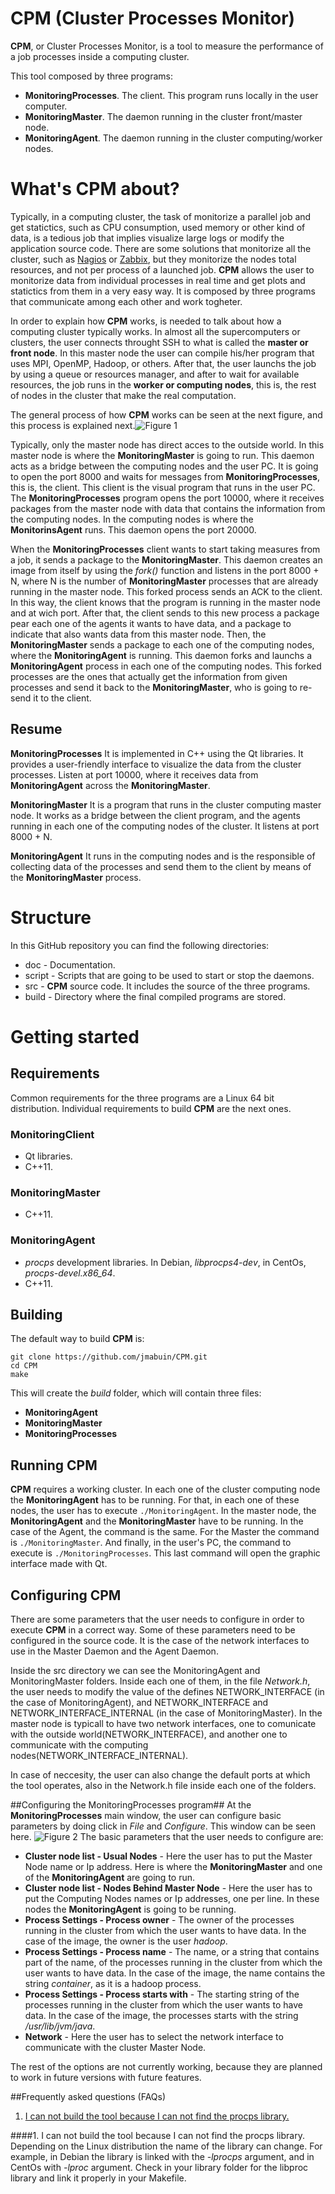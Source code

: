 # CPM (Cluster Processes Monitor)
**CPM**, or Cluster Processes Monitor, is a tool to measure the performance of a job processes inside a computing cluster.

This tool composed by three programs:

* **MonitoringProcesses**. The client. This program runs locally in the user computer.
* **MonitoringMaster**. The daemon running in the cluster front/master node.
* **MonitoringAgent**. The daemon running in the cluster computing/worker nodes.

# What's CPM about? #
Typically, in a computing cluster, the task of monitorize a parallel job and get statictics, such as CPU consumption, used memory or other kind of data, is a tedious job that implies visualize large logs or modify the application source code. There are some solutions that monitorize all the cluster, such as [Nagios][1] or [Zabbix][2], but they monitorize the nodes total resources, and not per process of a launched job. **CPM** allows the user to monitorize data from individual processes in real time and get plots and statictics from them in a very easy way. It is composed by three programs that communicate among each other and work togheter.

In order to explain how **CPM** works, is needed to talk about how a computing cluster typically works. In almost all the supercomputers or clusters, the user connects throught SSH to what is called the **master or front node**. In this master node the user can compile his/her program that uses MPI, OpenMP, Hadoop, or others. After that, the user launchs the job by using a queue or resources manager, and after to wait for available resources, the job runs in the **worker or computing nodes**, this is, the rest of nodes in the cluster that make the real computation.

The general process of how **CPM** works can be seen at the next figure, and this process is explained next.![Figure 1](/doc/Images/Diagrama2.png) 

Typically, only the master node has direct acces to the outside world. In this master node is where the **MonitoringMaster** is going to run. This daemon acts as a bridge between the computing nodes and the user PC. It is going to open the port 8000 and waits for messages from **MonitoringProcesses**, this is, the client. This client is the visual program that runs in the user PC. The **MonitoringProcesses** program opens the port 10000, where it receives packages from the master node with data that contains the information from the computing nodes. In the computing nodes is where the **MonitorinsAgent** runs. This daemon opens the port 20000.

When the **MonitoringProcesses** client wants to start taking measures from a job, it sends a package to the **MonitoringMaster**. This daemon creates an image from itself by using the *fork()* function and listens in the port 8000 + N, where N is the number of **MonitoringMaster** processes that are already running in the master node. This forked process sends an ACK to the client. In this way, the client knows that the program is running in the master node and at wich port. After that, the client sends to this new process a package pear each one of the agents it wants to have data, and a package to indicate that also wants data from this master node. Then, the **MonitoringMaster** sends a package to each one of the computing nodes, where the **MonitoringAgent** is running. This daemon forks and launchs a **MonitoringAgent** process in each one of the computing nodes. This forked processes are the ones that actually get the information from given processes and send it back to the **MonitoringMaster**, who is going to re-send it to the client.

## Resume ##
**MonitoringProcesses**
It is implemented in C++ using the Qt libraries. It provides a user-friendly interface to visualize the data from the cluster processes. Listen at port 10000, where it receives data from **MonitoringAgent** across the **MonitoringMaster**.

**MonitoringMaster**
It is a program that runs in the cluster computing master node. It works as a bridge between the client program, and the agents running in each one of the computing nodes of the cluster. It listens at port 8000 + N.

**MonitoringAgent**
It runs in the computing nodes and is the responsible of collecting data of the processes and send them to the client by means of the **MonitoringMaster** process.

# Structure #
In this GitHub repository you can find the following directories:

* doc - Documentation.
* script - Scripts that are going to be used to start or stop the daemons.
* src - **CPM** source code. It includes the source of the three programs.
* build - Directory where the final compiled programs are stored.

# Getting started #

## Requirements ##
Common requirements for the three programs are a Linux 64 bit distribution. Individual requirements to build **CPM** are the next ones.

### MonitoringClient ###

* Qt libraries.
* C++11.

### MonitoringMaster ###

* C++11.

### MonitoringAgent ###

* *procps* development libraries. In Debian, *libprocps4-dev*, in CentOs, *procps-devel.x86_64*.
* C++11.


## Building
The default way to build **CPM** is:

	git clone https://github.com/jmabuin/CPM.git
	cd CPM
	make
		
This will create the *build* folder, which will contain three files:

* **MonitoringAgent**
* **MonitoringMaster**
* **MonitoringProcesses**

## Running CPM ##
**CPM** requires a working cluster. In each one of the cluster computing node the **MonitoringAgent** has to be running. For that, in each one of these nodes, the user has to execute `./MonitoringAgent`. In the master node, the **MonitoringAgent** and the **MonitoringMaster** have to be running. In the case of the Agent, the command is the same. For the Master the command is `./MonitoringMaster`. And finally, in the user's PC, the command to execute is `./MonitoringProcesses`. This last command will open the graphic interface made with Qt.

## Configuring CPM ##

There are some parameters that the user needs to configure in order to execute **CPM** in a correct way. Some of these parameters need to be configured in the source code. It is the case of the network interfaces to use in the Master Daemon and the Agent Daemon.

Inside the src directory we can see the MonitoringAgent and MonitoringMaster folders. Inside each one of them, in the file *Network.h*, the user needs to modify the value of the defines NETWORK\_INTERFACE (in the case of MonitoringAgent), and NETWORK\_INTERFACE and NETWORK\_INTERFACE\_INTERNAL (in the case of MonitoringMaster). In the master node is typicall to have two network interfaces, one to comunicate with the outside world(NETWORK\_INTERFACE), and another one to communicate with the computing nodes(NETWORK\_INTERFACE\_INTERNAL).

In case of neccesity, the user can also change the default ports at which the tool operates, also in the Network.h file inside each one of the folders.

##Configuring the MonitoringProcesses program##
At the **MonitoringProcesses** main window, the user can configure basic parameters by doing click in *File* and *Configure*. This window can be seen here. ![Figure 2](/doc/Images/Configuring.png)
The basic parameters that the user needs to configure are:

* **Cluster node list - Usual Nodes** - Here the user has to put the Master Node name or Ip address. Here is where the **MonitoringMaster** and one of the **MonitoringAgent** are going to run.
* **Cluster node list - Nodes Behind Master Node** - Here the user has to put the Computing Nodes names or Ip addresses, one per line. In these nodes the **MonitoringAgent** is going to be running.
* **Process Settings - Process owner** - The owner of the processes running in the cluster from which the user wants to have data. In the case of the image, the owner is the user *hadoop*.
* **Process Settings - Process name** - The name, or a string that contains part of the name, of the processes running in the cluster from which the user wants to have data. In the case of the image, the name contains the string *container*, as it is a hadoop process.
* **Process Settings - Process starts with** - The starting string of the processes running in the cluster from which the user wants to have data. In the case of the image, the processes starts with the string */usr/lib/jvm/java*.
* **Network** - Here the user has to select the network interface to communicate with the cluster Master Node.

The rest of the options are not currently working, because they are planned to work in future versions with future features.

##Frequently asked questions (FAQs)

1. [I can not build the tool because I can not find the procps library.](#building1)

####<a name="building1"></a>1. I can not build the tool because I can not find the procps library.
Depending on the Linux distribution the name of the library can change. For example, in Debian the library is linked with the *-lprocps* argument, and in CentOs with *-lproc* argument. Check in your library folder for the libproc library and link it properly in your Makefile.

[1]: https://www.nagios.org/
[2]: http://www.zabbix.com/
